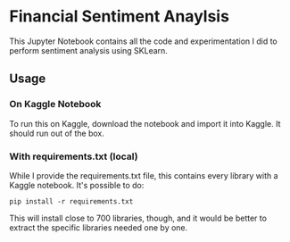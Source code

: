 # Financial Sentiment Anaylsis
This Jupyter Notebook contains all the code and experimentation I did to perform sentiment analysis using SKLearn.

## Usage
### On Kaggle Notebook
To run this on Kaggle, download the notebook and import it into Kaggle. It should run out of the box.
### With requirements.txt (local)
While I provide the requirements.txt file, this contains every library with a Kaggle notebook. It's possible to do:
```console
pip install -r requirements.txt
```
This will install close to 700 libraries, though, and it would be better to extract the specific libraries needed one by one.
